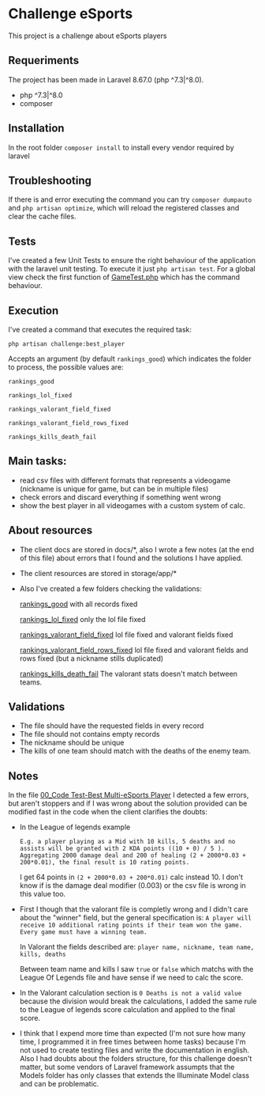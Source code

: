 # Challenge eSports
This project is a challenge about eSports players

## Requeriments
The project has been made in Laravel 8.67.0 (php ^7.3|^8.0).

- php ^7.3|^8.0
- composer

## Installation
In the root folder `composer install` to install every vendor required by laravel

## Troubleshooting
If there is and error executing the command you can try `composer dumpauto` and `php artisan optimize`, which will reload the registered classes and clear the cache files.

## Tests
I've created a few Unit Tests to ensure the right behaviour of the application with the laravel unit testing.
To execute it just `php artisan test`.
For a global view check the first function of [GameTest.php](tests/Unit/GameTest.php) which has the command behaviour.

## Execution
I've created a command that executes the required task:

`php artisan challenge:best_player`

Accepts an argument (by default `rankings_good`) which indicates the folder to process, the possible values are:

`rankings_good`

`rankings_lol_fixed`

`rankings_valorant_field_fixed`

`rankings_valorant_field_rows_fixed`

`rankings_kills_death_fail`

## Main tasks:
 * read csv files with different formats that represents a videogame (nickname is unique for game, but can be in multiple files)
 * check errors and discard everything if something went wrong
 * show the best player in all videogames with a custom system of calc.

## About resources

* The client docs are stored in docs/*, also I wrote a few notes (at the end of this file) about errors that I found and the solutions I have applied.
* The client resources are stored in storage/app/*
* Also I've created a few folders checking the validations:

  [rankings_good](storage/app/rankings_good) with all records fixed

  [rankings_lol_fixed](storage/app/rankings_lol_fixed) only the lol file fixed

  [rankings_valorant_field_fixed](storage/app/rankings_valorant_field_fixed) lol file fixed and valorant fields fixed
  
  [rankings_valorant_field_rows_fixed](storage/app/rankings_valorant_field_rows_fixed) lol file fixed and valorant fields and rows fixed (but a nickname stills duplicated)

  [rankings_kills_death_fail](storage/app/rankings_kills_death_fail) The valorant stats doesn't match between teams.
  

## Validations
- The file should have the requested fields in every record
- The file should not contains empty records
- The nickname should be unique
- The kills of one team should match with the deaths of the enemy team.

## Notes
In the file [00_Code Test-Best Multi-eSports Player](docs/00_Code&#32;Test-Best&#32;Multi-eSports&#32;Player.docx) I detected a few errors, but aren't stoppers and if I was wrong about the solution provided can be modified fast in the code when the client clarifies the doubts:

- In the League of legends example

  `E.g. a player playing as a Mid with 10 kills, 5 deaths and no assists will be granted with 2 KDA points ((10 + 0) / 5 ). Aggregating 2000 damage deal and 200 of healing (2 + 2000*0.03 + 200*0.01), the final result is 10 rating points.`

  I get 64 points in `(2 + 2000*0.03 + 200*0.01)` calc instead 10. I don't know if is the damage deal modifier (0.003) or the csv file is wrong in this value too.

- First I though that the valorant file is completly wrong and I didn't care about the "winner" field, but the general specification is: 
`A player will receive 10 additional rating points if their team won the game. Every game must have a winning team.`

  In Valorant the fields described are:
  `player name, nickname, team name, kills, deaths`

  Between team name and kills I saw `true` or `false` which matchs with the League Of Legends file and have sense if we need to calc the score.

- In the Valorant calculation section is `0 Deaths is not a valid value` because the division would break the calculations, I added the same rule to the League of legends score calculation and applied to the final score.

- I think that I expend more time than expected (I'm not sure how many time, I programmed it in free times between home tasks) because I'm not used to create testing files and write the documentation in english. Also I had doubts about the folders structure, for this challenge doesn't matter, but some vendors of Laravel framework assumpts that the Models folder has only classes that extends the Illuminate Model class and can be problematic.
